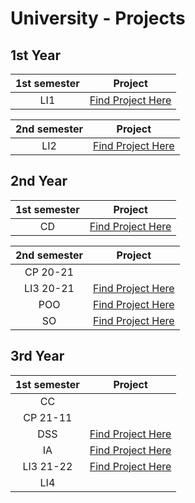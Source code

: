 # University - Projects
## 1st Year
 1st semester | Project
 :-----: | :----: 
 LI1   | [Find Project Here](https://github.com/DvdDuarte/Projeto-LI1)

  2nd semester | Project
 :-----: | :----: 
 LI2   | [Find Project Here](https://github.com/DvdDuarte/Projeto-LI2)

 ## 2nd Year

 1st semester | Project
 :-----: | :----: 
 CD   | [Find Project Here](https://github.com/DvdDuarte/Projeto-SHAFT-CD-20-21)

  2nd semester | Project
 :-----: | :----: 
 CP 20-21  | <!--[Find Project Here]()-->
 LI3 20-21  | [Find Project Here](https://github.com/DvdDuarte/Projeto-LI3)
 POO   | [Find Project Here](https://github.com/DvdDuarte/Projeto-POO-20-21)
 SO   | [Find Project Here](https://github.com/DvdDuarte/Projeto-SO-20-21)

 ## 3rd Year

 1st semester | Project
 :-----: | :----: 
 CC    | <!--[Find Project Here]()-->
 CP 21-11 | <!--[Find Project Here](https://github.com/DvdDuarte/Projeto-CP-2021-2022)-->
 DSS   | [Find Project Here](https://github.com/DvdDuarte/Projeto-DSS-21-22)
 IA    | [Find Project Here](https://github.com/DvdDuarte/Projeto-IA-21-22)
 LI3 21-22  | [Find Project Here]()
 LI4   | <!--[Find Project Here](https://github.com/DvdDuarte/Where2Go)-->

 <!--
  2nd semester | Project
 :-----: | :----: 
    | [Find Project Here]() -->
